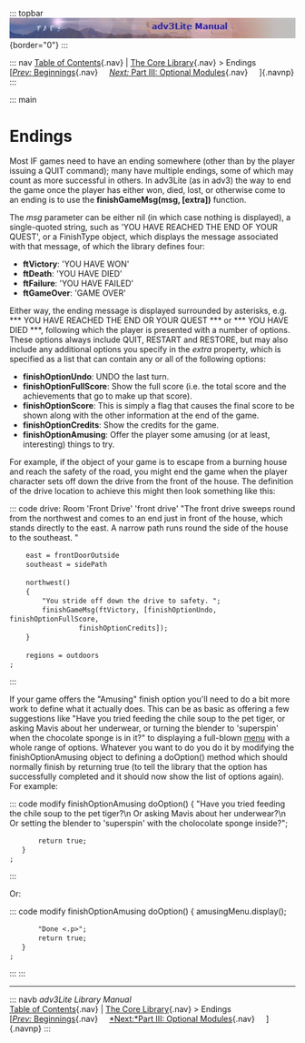 ::: topbar
![](topbar.jpg){border="0"}
:::

::: nav
[Table of Contents](toc.htm){.nav} \| [The Core Library](core.htm){.nav}
\> Endings\
[[*Prev:* Beginnings](beginning.htm){.nav}     [*Next:* Part III:
Optional Modules](optional.htm){.nav}     ]{.navnp}
:::

::: main
# Endings

Most IF games need to have an ending somewhere (other than by the player
issuing a QUIT command); many have multiple endings, some of which may
count as more successful in others. In adv3Lite (as in adv3) the way to
end the game once the player has either won, died, lost, or otherwise
come to an ending is to use the **finishGameMsg(msg, \[extra\])**
function.

The *msg* parameter can be either nil (in which case nothing is
displayed), a single-quoted string, such as \'YOU HAVE REACHED THE END
OF YOUR QUEST\', or a FinishType object, which displays the message
associated with that message, of which the library defines four:

-   **ftVictory**: \'YOU HAVE WON\'
-   **ftDeath**: \'YOU HAVE DIED\'
-   **ftFailure**: \'YOU HAVE FAILED\'
-   **ftGameOver**: \'GAME OVER\'

Either way, the ending message is displayed surrounded by asterisks,
e.g. \*\*\* YOU HAVE REACHED THE END OR YOUR QUEST \*\*\* or \*\*\* YOU
HAVE DIED \*\*\*, following which the player is presented with a number
of options. These options always include QUIT, RESTART and RESTORE, but
may also include any additional options you specify in the *extra*
property, which is specified as a list that can contain any or all of
the following options:

-   **finishOptionUndo**: UNDO the last turn.
-   **finishOptionFullScore**: Show the full score (i.e. the total score
    and the achievements that go to make up that score).
-   **finishOptionScore**: This is simply a flag that causes the final
    score to be shown along with the other information at the end of the
    game.
-   **finishOptionCredits**: Show the credits for the game.
-   **finishOptionAmusing**: Offer the player some amusing (or at least,
    interesting) things to try.

For example, if the object of your game is to escape from a burning
house and reach the safety of the road, you might end the game when the
player character sets off down the drive from the front of the house.
The definition of the drive location to achieve this might then look
something like this:

::: code
    drive: Room 'Front Drive' 'front drive'
        "The front drive sweeps round from the northwest and comes to an end just in
        front of the house, which stands directly to the east. A narrow path runs
        round the side of the house to the southeast. "
        
        east = frontDoorOutside
        southeast = sidePath
        
        northwest()
        {
            "You stride off down the drive to safety. ";
            finishGameMsg(ftVictory, [finishOptionUndo, finishOptionFullScore, 
                     finishOptionCredits]);
        }
        
        regions = outdoors
    ;
:::

If your game offers the \"Amusing\" finish option you\'ll need to do a
bit more work to define what it actually does. This can be as basic as
offering a few suggestions like \"Have you tried feeding the chile soup
to the pet tiger, or asking Mavis about her underwear, or turning the
blender to \'superspin\' when the chocolate sponge is in it?\" to
displaying a full-blown [menu](menu.htm) with a whole range of options.
Whatever you want to do you do it by modifying the finishOptionAmusing
object to defining a doOption() method which should normally finish by
returning true (to tell the library that the option has successfully
completed and it should now show the list of options again). For
example:

::: code
    modify finishOptionAmusing
       doOption()
       {
           "Have you tried feeding the chile soup to the pet tiger?\n
           Or asking Mavis about her underwear?\n
           Or setting the blender to 'superspin' with the cholocolate sponge inside?";
           
           return true;
       }
    ;   
:::

Or:

::: code
    modify finishOptionAmusing
       doOption()
       {
           amusingMenu.display();
            
           "Done <.p>";      
           return true;
       }
    ;   
:::
:::

------------------------------------------------------------------------

::: navb
*adv3Lite Library Manual*\
[Table of Contents](toc.htm){.nav} \| [The Core Library](core.htm){.nav}
\> Endings\
[[*Prev:* Beginnings](Beginning.htm){.nav}     [*Next:*Part III:
Optional Modules](optional.htm){.nav}     ]{.navnp}
:::
